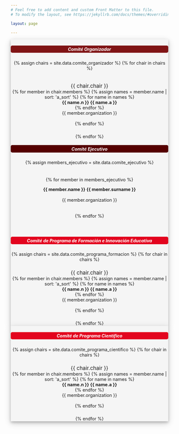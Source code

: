 ```yaml
---
# Feel free to add content and custom Front Matter to this file.
# To modify the layout, see https://jekyllrb.com/docs/themes/#overriding-theme-defaults

layout: page

---
```

<div align="center">




 <div class="row">
    

<div class="column" style="background-color: #F5F5F5;box-shadow:0 4px 8px 0 rgba(0, 0, 0, 0.2), 0 6px 20px 0 rgba(0, 0, 0, 0.19);">
  
<h5 style="padding: 0.2rem; color: white; background-color: #801415; border-radius: 5px"><i class="fa fa-users mr-3"></i> <b>Comité Organizador</b></h5>

{% assign chairs = site.data.comite_organizador %}
{% for chair in chairs %}
<div style="font-size: 0.9rem; padding-top: 1.5rem; padding-bottom: 1.5rem;">
<span style="font-size: 1.05rem">{{ chair.chair }}</span><br>
{% for member in chair.members %}
{% assign names = member.name | sort: 'a_sort' %}
{% for name in names %}
<br><b>{{ name.n }} {{ name.a }}</b><br>
{% endfor %}
<br>{{ member.organization }}<br><br>
{% endfor %}
</div>
{% endfor %}
 
<h5 style="padding: 0.2rem;color:white; background-color: #550000; border-radius: 5px"><i class="fa fa-users mr-3"></i> <b>Comité Ejecutivo</b></h5>


{% assign members_ejecutivo = site.data.comite_ejecutivo  %}
<div style="font-size: 0.9rem; padding-top: 1.5rem; padding-bottom: 1.5rem;">
{% for member in members_ejecutivo %}

<b>{{ member.name }} {{ member.surname }}</b><br>
<br>{{ member.organization }}<br><br><br>
{% endfor %}
</div>

<h5 style="padding: 0.2rem;color:white; background-color: #e3041e; border-radius: 5px"><i class="fa fa-users mr-3"></i> <b>Comité de Programa de Formación e Innovación Educativa</b></h5>
{% assign chairs = site.data.comite_programa_formacion %}
{% for chair in chairs %}
<div style="font-size: 0.9rem; padding-top: 1.5rem; padding-bottom: 1.5rem;">
<span style="font-size: 1.05rem">{{ chair.chair }}</span><br>
{% for member in chair.members %}
{% assign names = member.name | sort: 'a_sort' %}
{% for name in names %}
<br><b>{{ name.n }} {{ name.a }}</b><br>
{% endfor %}
<br>{{ member.organization }}<br><br>
{% endfor %}
</div>
{% endfor %}



</div>
<div class="column" style="background-color: #F5F5F5;box-shadow:0 4px 8px 0 rgba(0, 0, 0, 0.2), 0 6px 20px 0 rgba(0, 0, 0, 0.19);">

<h5 style="padding: 0.2rem;color:white; background-color: #e3041e; border-radius: 5px"><i class="fa fa-users mr-3"></i> <b>Comité de Programa Científico</b></h5>
{% assign chairs = site.data.comite_programa_cientifico %}
{% for chair in chairs %}
<div style="font-size: 0.9rem; padding-top: 1.5rem; padding-bottom: 1.5rem;">
<span style="font-size: 1.05rem">{{ chair.chair }}</span><br>
{% for member in chair.members %}
{% assign names = member.name | sort: 'a_sort' %}
{% for name in names %}
<br><b>{{ name.n }} {{ name.a }}</b><br>
{% endfor %}
<br>{{ member.organization }}<br><br>
{% endfor %}
</div>
{% endfor %}

<!--
<h5 style="padding: 0.2rem;color:white; background-color: #e3041e; border-radius: 5px"><i class="fa fa-users mr-3"></i> <b>Comité de Transferencia Tecnológica</b></h5>
{% assign chairs = site.data.comite_transferencia_tecnologica %}
{% for chair in chairs %}
<div style="font-size: 0.9rem; padding-top: 1.5rem; padding-bottom: 1.5rem;">
<span style="font-size: 1.05rem">{{ chair.chair }}</span><br>
{% for member in chair.members %}
{% assign names = member.name | sort: 'a_sort' %}
{% for name in names %}
<br><b>{{ name.n }} {{ name.a }}</b><br>
{% endfor %}
<br>{{ member.organization }}<br><br>
{% endfor %}
</div>
{% endfor %}
-->

<!--

{% assign members_investigacion = site.data.comite_programa_investigacion | sort: 'surname_sort' %}
{% for member in members_investigacion %}


 
<div style="font-size: 0.9rem; padding-top: 1.5rem; padding-bottom: 1.5rem;">
<b>{{ member.name }} {{ member.surname }}</b><br><br>
{{ member.organization }}
</div>


{% endfor %}

-->


</div>
</div> 
<!--</div>-->
